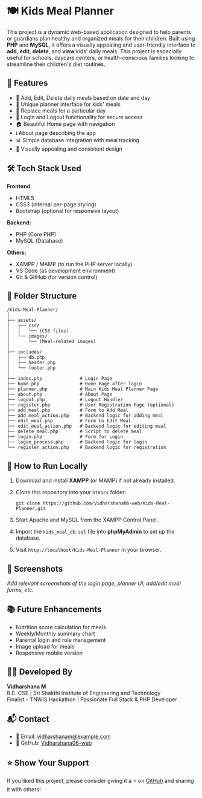# 🍽️ Kids Meal Planner

This project is a dynamic web-based application designed to help parents or guardians plan healthy and organized meals for their children. Built using **PHP** and **MySQL**, it offers a visually appealing and user-friendly interface to **add**, **edit**, **delete**, and **view** kids’ daily meals. This project is especially useful for schools, daycare centers, or health-conscious families looking to streamline their children's diet routines.

## 📌 Features

- 📅 Add, Edit, Delete daily meals based on date and day
- 🧒 Unique planner interface for kids' meals
- 📝 Replace meals for a particular day
- 🔐 Login and Logout functionality for secure access
- 🏠 Beautiful Home page with navigation
- ℹ️ About page describing the app
- 📊 Simple database integration with meal tracking
- 🎨 Visually appealing and consistent design

## 🛠️ Tech Stack Used

**Frontend:**
- HTML5
- CSS3 (internal per-page styling)
- Bootstrap (optional for responsive layout)

**Backend:**
- PHP (Core PHP)
- MySQL (Database)

**Others:**
- XAMPP / MAMP (to run the PHP server locally)
- VS Code (as development environment)
- Git & GitHub (for version control)

## 📂 Folder Structure

```
/Kids-Meal-Planner/
│
├── assets/
│   ├── css/
│   │   └── (CSS files)
│   └── images/
│       └── (Meal-related images)
│
├── includes/
│   ├── db.php
│   ├── header.php
│   └── footer.php
│
├── index.php              # Login Page
├── home.php               # Home Page after login
├── planner.php            # Main Kids Meal Planner Page
├── about.php              # About Page
├── logout.php             # Logout Handler
├── register.php           # User Registration Page (optional)
├── add_meal.php           # Form to Add Meal
├── add_meal_action.php    # Backend logic for adding meal
├── edit_meal.php          # Form to Edit Meal
├── edit_meal_action.php   # Backend logic for editing meal
├── delete_meal.php        # Script to delete meal
├── login.php              # Form for Login
├── login_process.php      # Backend logic for login
└── register_action.php    # Backend logic for registration
```

## 🚀 How to Run Locally

1. Download and install **XAMPP** (or MAMP) if not already installed.

2. Clone this repository into your `htdocs` folder:
   ```
   git clone https://github.com/Vidharshana06-web/Kids-Meal-Planner.git
   ```

3. Start Apache and MySQL from the XAMPP Control Panel.

4. Import the `kids_meal_db.sql` file into **phpMyAdmin** to set up the database.

5. Visit `http://localhost/Kids-Meal-Planner` in your browser.

## 📸 Screenshots

*Add relevant screenshots of the login page, planner UI, add/edit meal forms, etc.*

## 📚 Future Enhancements

- Nutrition score calculation for meals
- Weekly/Monthly summary chart
- Parental login and role management
- Image upload for meals
- Responsive mobile version

## 👩‍💻 Developed By

**Vidharshana M**  
B.E. CSE | Sri Shakthi Institute of Engineering and Technology  
Finalist - TNWIS Hackathon | Passionate Full Stack & PHP Developer

## 📬 Contact

- 📧 Email: vidharshanam@example.com  
- 🔗 GitHub: [Vidharshana06-web](https://github.com/Vidharshana06-web)

## ⭐ Show Your Support

If you liked this project, please consider giving it a ⭐ on [GitHub](https://github.com/Vidharshana06-web/Kids-Meal-Planner) and sharing it with others!
